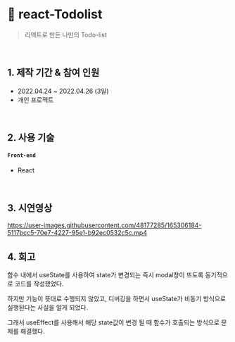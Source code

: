 # :pushpin: react-Todolist
>리액트로 만든 나만의 Todo-list
>



</br>

## 1. 제작 기간 & 참여 인원
- 2022.04.24 ~ 2022.04.26 (3일)
- 개인 프로젝트

</br>

## 2. 사용 기술

#### `Front-end`
  - React
</br>

## 3. 시연영상
https://user-images.githubusercontent.com/48177285/165306184-5117bcc5-70e7-4227-95e1-b92ec0532c5c.mp4


## 4. 회고

함수 내에서 useState를 사용하여 state가 변경되는 즉시 modal창이 뜨도록 동기적으로 코드를 작성했었다.

하지만 기능이 뜻대로 수행되지 않았고, 디버깅을 하면서 useState가 비동기 방식으로 실행된다는 사실을 알게 되었다.

그래서 useEffect를 사용해서 해당 state값이 변경 될 때 함수가 호출되는 방식으로 문제를 해결했다.
